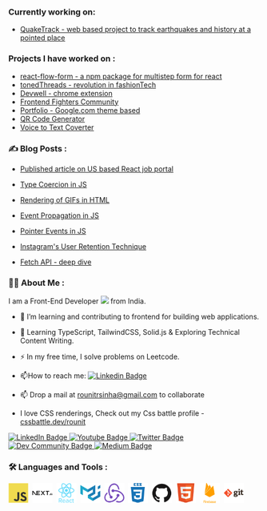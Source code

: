

<!---
rounit08/rounit08 is a ✨ special ✨ repository because its `README.md` (this file) appears on your GitHub profile.
You can click the Preview link to take a look at your changes.
--->

### Currently working on:
- <a href="https://github.com/rounit08/quaketrack">QuakeTrack - web based project to track earthquakes and history at a pointed place</a>


###  Projects I have worked on :

- <a href="https://github.com/rounit08/react-flow-form">react-flow-form - a npm package for multistep form for react</a>
- <a href="https://github.com/rounit08/tonedthreads">tonedThreads - revolution in fashionTech</a>
- <a href="https://github.com/rounit08/devwell">Devwell - chrome extension</a>
- <a href="https://github.com/rounit08/frontendfighters"> Frontend Fighters Community</a>
- <a href="https://github.com/rounit08/rounitportfolio">Portfolio - Google.com theme based</a>
- <a href="https://github.com/rounit08/qrgenreact">QR Code Generator</a>
- <a href="https://github.com/rounit08/voici">Voice to Text Coverter</a>


 ### :writing_hand: Blog Posts :

- <a href="https://www.linkedin.com/posts/react-jobs_reacts-arrow-of-reconciliation-by-rounit-activity-7071566191219077121-FyLU?utm_source=share&utm_medium=member_desktop">
  <p>Published article on US based React job portal </p>
  </a> 
- <a href="https://dev.to/rounit08/type-coercion-in-js-its-hierarchy-lg">
  <p>Type Coercion in JS</p></a>

- <a href="https://dev.to/rounit08/why-passing-gifs-in-htmls-tag-is-acceptable-by-browsers-but-not-the-video-file-10e0">
  <p>Rendering of GIFs in HTML</p></a>
  
- <a href="https://medium.com/@rounitrsinha/capturing-the-bubble-of-event-propagation-in-javascript-3c074f352648">
  <p>Event Propagation in JS</p></a>
  
- <a href="https://dev.to/rounit08/pointer-events-in-js-1ihd">
  <p>Pointer Events in JS</p></a>
  
- <a href="https://medium.com/@rounitrsinha/instagram-and-their-superb-user-retention-technique-afe2583a418a">
  <p>Instagram's User Retention Technique</p></a>

- <a href="https://dev.to/rounit08/fetchapiinnerhtml-dive-deep-into-it-4p1a">
  <p>Fetch API - deep dive</p></a>


### :man_technologist: About Me :

I am a Front-End Developer <img src="https://media.giphy.com/media/WUlplcMpOCEmTGBtBW/giphy.gif" width="30"> from India.


- :telescope: I’m learning and contributing to frontend for building web applications.

- :seedling: Learning TypeScript, TailwindCSS, Solid.js & Exploring Technical Content Writing.

- :zap: In my free time, I solve problems on Leetcode.

- :mailbox:How to reach me: [![Linkedin Badge](https://img.shields.io/badge/-rounit08-blue?style=flat&logo=Linkedin&logoColor=white)](https://www.linkedin.com/in/rounit08/)

- 📫 Drop a mail at rounitrsinha@gmail.com to collaborate

- I love CSS renderings, Check out my Css battle profile - <a href="https://cssbattle.dev/player/YJOF9LbENSWG8erlYxhtQa0HCnQ2">cssbattle.dev/rounit</a>



<div id="badges">
  <a href="https://www.linkedin.com/in/rounit08/">
    <img src="https://img.shields.io/badge/LinkedIn-blue?style=for-the-badge&logo=linkedin&logoColor=white" alt="LinkedIn Badge"/>
  </a>
  <a href="https://www.youtube.com/@rounitsinha4329">
    <img src="https://img.shields.io/badge/YouTube-red?style=for-the-badge&logo=youtube&logoColor=white" alt="Youtube Badge"/>
  </a>
  <a href="https://twitter.com/therounitsinha">
    <img src="https://img.shields.io/badge/Twitter-blue?style=for-the-badge&logo=twitter&logoColor=white" alt="Twitter Badge"/>
  </a>
  <a href="https://dev.to/rounit08">
  <img src="https://img.shields.io/badge/dev.to-blue?style=for-the-badge&logo=dev.to&logoColor=white" alt="Dev Community Badge" />
  </a>
  
  <a href="https://medium.com/@rounitrsinha">
  <img src="https://img.shields.io/badge/Medium-blue?style=for-the-badge&logo=medium&logoColor=white" alt="Medium Badge" />
  </a>
  
</div>



### :hammer_and_wrench: Languages and Tools :

<div>
    <img src="https://github.com/devicons/devicon/blob/master/icons/javascript/javascript-original.svg" title="JavaScript" alt="JavaScript" width="40" height="40"/>&nbsp;
    <img src="https://github.com/devicons/devicon/blob/master/icons/nextjs/nextjs-original-wordmark.svg" title="NextJS" alt="nextjs" width="40" height="40"/>&nbsp;
  <img src="https://github.com/devicons/devicon/blob/master/icons/react/react-original-wordmark.svg" title="React" alt="React" width="40" height="40"/>&nbsp;
  <img src="https://github.com/devicons/devicon/blob/master/icons/materialui/materialui-original.svg" title="Material UI" alt="Material UI" width="40" height="40"/>&nbsp;
  <img src="https://github.com/devicons/devicon/blob/master/icons/redux/redux-original.svg" title="Redux" alt="Redux " width="40" height="40"/>&nbsp;
  <img src="https://github.com/devicons/devicon/blob/master/icons/css3/css3-plain-wordmark.svg"  title="CSS3" alt="CSS" width="40" height="40"/>&nbsp;
    <img src="https://github.com/devicons/devicon/blob/master/icons/github/github-original.svg" title="Github" alt="github" width="40" height="40"/>&nbsp;
  <img src="https://github.com/devicons/devicon/blob/master/icons/html5/html5-original.svg" title="HTML5" alt="HTML" width="40" height="40"/>&nbsp;
  <img src="https://github.com/devicons/devicon/blob/master/icons/firebase/firebase-plain-wordmark.svg" title="Firebase" alt="Firebase" width="40" height="40"/>&nbsp;
  <img src="https://github.com/devicons/devicon/blob/master/icons/git/git-original-wordmark.svg" title="Git" **alt="Git" width="40" height="40"/>
  
</div>




